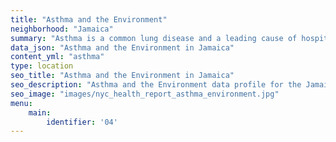 ```yaml
---
title: "Asthma and the Environment"
neighborhood: "Jamaica"
summary: "Asthma is a common lung disease and a leading cause of hospitalizations for children under 15 years old. This report provides a summary of asthma indicators by neighborhood. It also describes housing and neighborhood characteristics that can make asthma worse."
data_json: "Asthma and the Environment in Jamaica"
content_yml: "asthma"
type: location
seo_title: "Asthma and the Environment in Jamaica"
seo_description: "Asthma and the Environment data profile for the Jamaica neighborhood of NYC."
seo_image: "images/nyc_health_report_asthma_environment.jpg"
menu:
    main:
        identifier: '04'
---
```

